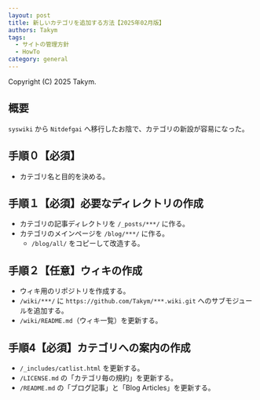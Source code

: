 ```yaml
---
layout: post
title: 新しいカテゴリを追加する方法【2025年02月版】
authors: Takym
tags:
  - サイトの管理方針
  - HowTo
category: general
---
```

Copyright (C) 2025 Takym.

## 概要
`syswiki` から `Nitdefgai` へ移行したお陰で、カテゴリの新設が容易になった。

## 手順０【必須】
* カテゴリ名と目的を決める。

## 手順１【必須】必要なディレクトリの作成
* カテゴリの記事ディレクトリを `/_posts/***/` に作る。
* カテゴリのメインページを `/blog/***/` に作る。
	* `/blog/all/` をコピーして改造する。

## 手順２【任意】ウィキの作成
* ウィキ用のリポジトリを作成する。
* `/wiki/***/` に `https://github.com/Takym/***.wiki.git` へのサブモジュールを追加する。
* `/wiki/README.md`（ウィキ一覧）を更新する。

## 手順4【必須】カテゴリへの案内の作成
* `/_includes/catlist.html` を更新する。
* `/LICENSE.md` の「カテゴリ毎の規約」を更新する。
* `/README.md` の「ブログ記事」と「Blog Articles」を更新する。
